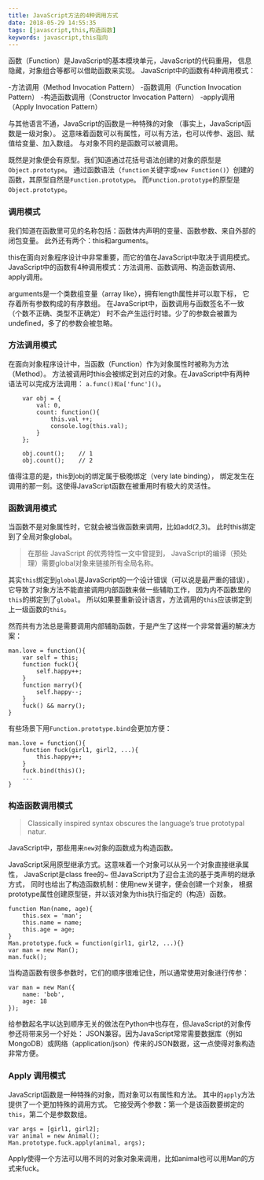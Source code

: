 ```yaml
---
title: JavaScript方法的4种调用方式
date: 2018-05-29 14:55:35
tags: [javascript,this,构造函数]
keywords: javascript,this指向
---
```


函数（Function）是JavaScript的基本模块单元，JavaScript的代码重用， 信息隐藏，对象组合等都可以借助函数来实现。 JavaScript中的函数有4种调用模式：

-方法调用（Method Invocation Pattern）
-函数调用（Function Invocation Pattern）
-构造函数调用（Constructor Invocation Pattern）
-apply调用（Apply Invocation Pattern）

与其他语言不通，JavaScript的函数是一种特殊的对象 （事实上，JavaScript函数是一级对象）。 这意味着函数可以有属性，可以有方法，也可以传参、返回、赋值给变量、加入数组。 与对象不同的是函数可以被调用。

既然是对象便会有原型。我们知道通过花括号语法创建的对象的原型是`Object.prototype`。 通过函数语法（`function`关键字或`new Function()`）创建的函数，其原型自然是`Function.prototype`。 而`Function.prototype`的原型是`Object.prototype`。

<!-- more -->

### 调用模式 ###

我们知道在函数里可见的名称包括：函数体内声明的变量、函数参数、来自外部的闭包变量。 此外还有两个：this和arguments。

this在面向对象程序设计中非常重要，而它的值在JavaScript中取决于调用模式。 JavaScript中的函数有4种调用模式：方法调用、函数调用、构造函数调用、apply调用。

arguments是一个类数组变量（array like），拥有length属性并可以取下标， 它存着所有参数构成的有序数组。 在JavaScript中，函数调用与函数签名不一致（个数不正确、类型不正确定） 时不会产生运行时错。少了的参数会被置为undefined，多了的参数会被忽略。

### 方法调用模式 ###

在面向对象程序设计中，当函数（Function）作为对象属性时被称为方法（Method）。 方法被调用时this会被绑定到对应的对象。在JavaScript中有两种语法可以完成方法调用： `a.func()和a['func']()`。

        var obj = {
            val: 0,
            count: function(){
                this.val ++;
                console.log(this.val);
            }
        };
        
        obj.count();    // 1
        obj.count();    // 2
        
值得注意的是，this到obj的绑定属于极晚绑定（very late binding）， 绑定发生在调用的那一刻。这使得JavaScript函数在被重用时有极大的灵活性。

### 函数调用模式 ###

当函数不是对象属性时，它就会被当做函数来调用，比如add(2,3)。 此时this绑定到了全局对象global。

>在那些 JavaScript 的优秀特性一文中曾提到， JavaScript的编译（预处理）需要global对象来链接所有全局名称。

其实`this`绑定到`global`是JavaScript的一个设计错误（可以说是最严重的错误）， 它导致了对象方法不能直接调用内部函数来做一些辅助工作， 因为内不函数里的`this`的绑定到了`global`。 所以如果要重新设计语言，方法调用的`this`应该绑定到上一级函数的`this`。

然而共有方法总是需要调用内部辅助函数，于是产生了这样一个非常普遍的解决方案：

    man.love = function(){
        var self = this;
        function fuck(){
            self.happy++;
        }
        function marry(){
            self.happy--;
        }
        fuck() && marry();
    }
    
有些场景下用`Function.prototype.bind`会更加方便：

    man.love = function(){
        function fuck(girl1, girl2, ...){
            this.happy++;
        }
        fuck.bind(this)();
        ...
    }

### 构造函数调用模式 ###

>Classically inspired syntax obscures the language’s true prototypal natur.

JavaScript中，那些用来`new`对象的函数成为构造函数。

JavaScript采用原型继承方式。这意味着一个对象可以从另一个对象直接继承属性， JavaScript是class free的~ 但JavaScript为了迎合主流的基于类声明的继承方式， 同时也给出了构造函数机制：使用new关键字，便会创建一个对象， 根据prototype属性创建原型链，并以该对象为this执行指定的（构造）函数。

    function Man(name, age){
        this.sex = 'man';
        this.name = name;
        this.age = age;
    }
    Man.prototype.fuck = function(girl1, girl2, ...){}
    var man = new Man();
    man.fuck();
    
当构造函数有很多参数时，它们的顺序很难记住，所以通常使用对象进行传参：
    
    var man = new Man({
        name: 'bob',
        age: 18
    });
    
给参数起名字以达到顺序无关的做法在Python中也存在，但JavaScript的对象传参还将带来另一个好处： JSON兼容。因为JavaScript常常需要数据库（例如MongoDB）或网络（application/json）传来的JSON数据，这一点使得对象构造非常方便。


### Apply 调用模式 ###

JavaScript函数是一种特殊的对象，而对象可以有属性和方法。 其中的`apply`方法提供了一个更加特殊的调用方式。 它接受两个参数：第一个是该函数要绑定的`this`，第二个是参数数组。

    var args = [girl1, girl2];
    var animal = new Animal();
    Man.prototype.fuck.apply(animal, args);
    
Apply使得一个方法可以用不同的对象对象来调用，比如animal也可以用Man的方式来fuck。    